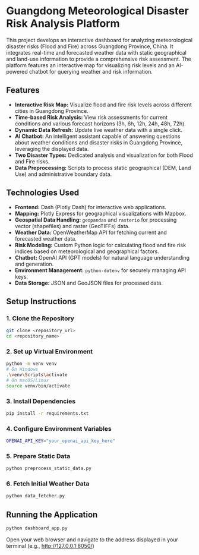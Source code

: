 # Guangdong Meteorological Disaster Risk Analysis Platform

This project develops an interactive dashboard for analyzing meteorological disaster risks (Flood and Fire) across Guangdong Province, China. It integrates real-time and forecasted weather data with static geographical and land-use information to provide a comprehensive risk assessment. The platform features an interactive map for visualizing risk levels and an AI-powered chatbot for querying weather and risk information.

## Features

* **Interactive Risk Map:** Visualize flood and fire risk levels across different cities in Guangdong Province.
* **Time-based Risk Analysis:** View risk assessments for current conditions and various forecast horizons (3h, 6h, 12h, 24h, 48h, 72h).
* **Dynamic Data Refresh:** Update live weather data with a single click.
* **AI Chatbot:** An intelligent assistant capable of answering questions about weather conditions and disaster risks in Guangdong Province, leveraging the displayed data.
* **Two Disaster Types:** Dedicated analysis and visualization for both Flood and Fire risks.
* **Data Preprocessing:** Scripts to process static geographical (DEM, Land Use) and administrative boundary data.

## Technologies Used

* **Frontend:** Dash (Plotly Dash) for interactive web applications.
* **Mapping:** Plotly Express for geographical visualizations with Mapbox.
* **Geospatial Data Handling:** `geopandas` and `rasterio` for processing vector (shapefiles) and raster (GeoTIFFs) data.
* **Weather Data:** OpenWeatherMap API for fetching current and forecasted weather data.
* **Risk Modeling:** Custom Python logic for calculating flood and fire risk indices based on meteorological and geographical factors.
* **Chatbot:** OpenAI API (GPT models) for natural language understanding and generation.
* **Environment Management:** `python-dotenv` for securely managing API keys.
* **Data Storage:** JSON and GeoJSON files for processed data.

## Setup Instructions

### 1. Clone the Repository

```bash
git clone <repository_url>
cd <repository_name>
```

### 2. Set up Virtual Environment 
```bash
python -m venv venv
# On Windows
.\venv\Scripts\activate
# On macOS/Linux
source venv/bin/activate
```

### 3. Install Dependencies
```bash
pip install -r requirements.txt
```

### 4. Configure Environment Variables
```bash
OPENAI_API_KEY="your_openai_api_key_here"
```

### 5. Prepare Static Data
```bash
python preprocess_static_data.py
```

### 6. Fetch Initial Weather Data
```bash
python data_fetcher.py
```

## Running the Application
```bash
python dashboard_app.py
```
Open your web browser and navigate to the address displayed in your terminal (e.g., http://127.0.0.1:8050/)